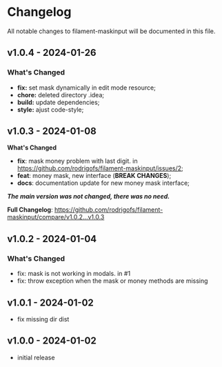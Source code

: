 # Changelog

All notable changes to filament-maskinput will be documented in this file.

## v1.0.4 - 2024-01-26

### What's Changed

- **fix:** set mask dynamically in edit mode resource;
- **chore:** deleted directory .idea;
- **build:** update dependencies;
- **style:** ajust code-style;

## v1.0.3 - 2024-01-08

**What's Changed**

* **fix**: mask money problem with last digit. in https://github.com/rodrigofs/filament-maskinput/issues/2;
* **feat**: money mask, new interface (**BREAK CHANGES**);
* **docs**: documentation update for new money mask interface;

***The main version was not changed, there was no need.***

**Full Changelog**: https://github.com/rodrigofs/filament-maskinput/compare/v1.0.2...v1.0.3

## v1.0.2 - 2024-01-04

### What's Changed

* fix: mask is not working in modals. in #1
* fix: throw exception when the mask or money methods are missing

## v1.0.1 - 2024-01-02

- fix missing dir dist

## v1.0.0 - 2024-01-02

- initial release

